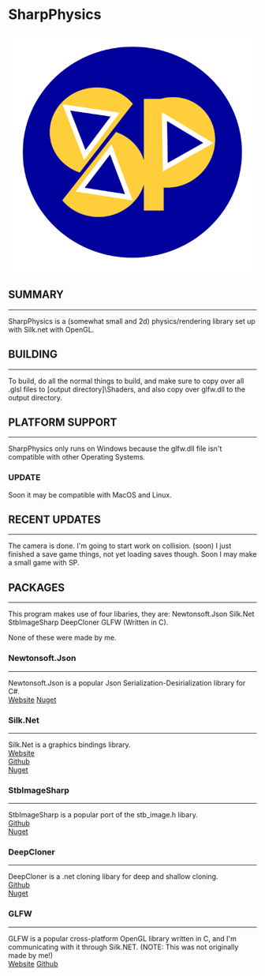 # SharpPhysics #

![SharpPhysics logo](./logo.svg)

## SUMMARY ##

---------------------------------------------------------

SharpPhysics is a (somewhat small and 2d) physics/rendering library set up with Silk.net with OpenGL.

## BUILDING ##

---------------------------------------------------------

To build, do all the normal things to build, and make sure to copy over all .glsl files to [output directory]\Shaders,
and also copy over glfw.dll to the output directory.

## PLATFORM SUPPORT ##

---------------------------------------------------------

SharpPhysics only runs on Windows because the glfw.dll file isn't compatible with other Operating Systems.

### UPDATE ###

Soon it may be compatible with MacOS and Linux.

## RECENT UPDATES ##

---------------------------------------------------------

The camera is done.
I'm going to start work on collision. (soon)
I just finished a save game things, not yet loading saves though.
Soon I may make a small game with SP.

## PACKAGES ##

---------------------------------------------------------

This program makes use of four libaries, they are:
Newtonsoft.Json
Silk.Net
StbImageSharp
DeepCloner
GLFW (Written in C).

None of these were made by me.

### Newtonsoft.Json ###

---------------------------------------------------------
Newtonsoft.Json is a popular Json Serialization-Desirialization library for C#. <br>
[Website](https://www.newtonsoft.com/json) <brs>
[Nuget](https://www.nuget.org/packages/Newtonsoft.Json) <br> 

### Silk.Net ###

---------------------------------------------------------
Silk.Net is a graphics bindings library. <br>
[Website](https://dotnet.github.io/Silk.NET/) <br>
[Github](https://github.com/dotnet/Silk.NET) <br>
[Nuget](https://www.nuget.org/packages/Silk.NET) <br>

### StbImageSharp ###

---------------------------------------------------------
StbImageSharp is a popular port of the stb_image.h libary. <br>
[Github](https://github.com/StbSharp/StbImageSharp) <br>
[Nuget](https://www.nuget.org/packages/StbImageSharp/) <br>

### DeepCloner ###

---------------------------------------------------------
DeepCloner is a .net cloning libary for deep and shallow cloning. <br>
[Github](https://github.com/force-net/DeepCloner) <br>
[Nuget](https://www.nuget.org/packages/DeepCloner) <br>

### GLFW ###

---------------------------------------------------------
GLFW is a popular cross-platform OpenGL library written in C, and I'm <br>
communicating with it through Silk.NET. (NOTE: This was not originally made by me!) <br>
[Website](https://GLFW.org)
[Github](https://github.com/glfw/glfw)